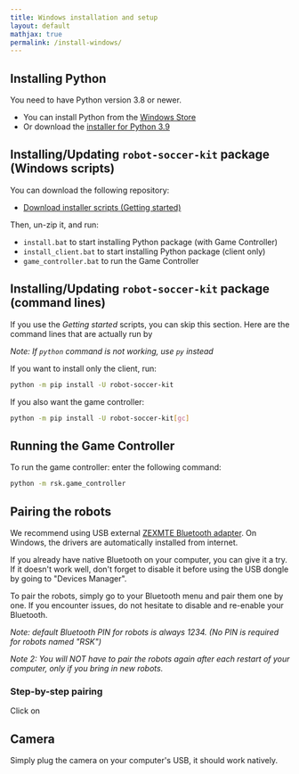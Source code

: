 ```yaml
---
title: Windows installation and setup
layout: default
mathjax: true
permalink: /install-windows/
---
```


## Installing Python

You need to have Python version 3.8 or newer.

* You can install Python from the [Windows Store](https://apps.microsoft.com/store/detail/python-39/9P7QFQMJRFP7?hl=fr-fr&gl=FR)
* Or download the [installer for Python 3.9](https://www.python.org/ftp/python/3.9.0/python-3.9.0-amd64.exe)

## Installing/Updating `robot-soccer-kit` package (Windows scripts)

You can download the following repository:

* [Download installer scripts (Getting started)](https://github.com/robot-soccer-kit/getting-started/archive/refs/tags/getting-started-v1.0.2.zip)

Then, un-zip it, and run:

* `install.bat` to start installing Python package (with Game Controller)
* `install_client.bat` to start installing Python package (client only)
* `game_controller.bat` to run the Game Controller

## Installing/Updating `robot-soccer-kit` package (command lines)

If you use the *Getting started* scripts, you can skip this section. Here are the command lines that are
actually run by

*Note: If `python` command is not working, use `py` instead*

If you want to install only the client, run:

```bash
python -m pip install -U robot-soccer-kit
```

If you also want the game controller:

```bash
python -m pip install -U robot-soccer-kit[gc]
```

## Running the Game Controller

To run the game controller: enter the following command:

```bash
python -m rsk.game_controller
```

## Pairing the robots

We recommend using USB external [ZEXMTE Bluetooth adapter](https://www.amazon.fr/gp/product/B08SC9M9K3/). On Windows,
the drivers are automatically installed from internet.

If you already have native Bluetooth on your computer, you can give it a try. If it doesn't work well, don't forget
to disable it before using the USB dongle by going to "Devices Manager".

To pair the robots, simply go to your Bluetooth menu and pair them one by one. If you encounter issues, do not hesitate
to disable and re-enable your Bluetooth.

*Note: default Bluetooth PIN for robots is always 1234. (No PIN is required for robots named "RSK")*

*Note 2: You will NOT have to pair the robots again after each restart of your computer, only if you bring in new robots.*

### Step-by-step pairing

Click on 


## Camera

Simply plug the camera on your computer's USB, it should work natively.
